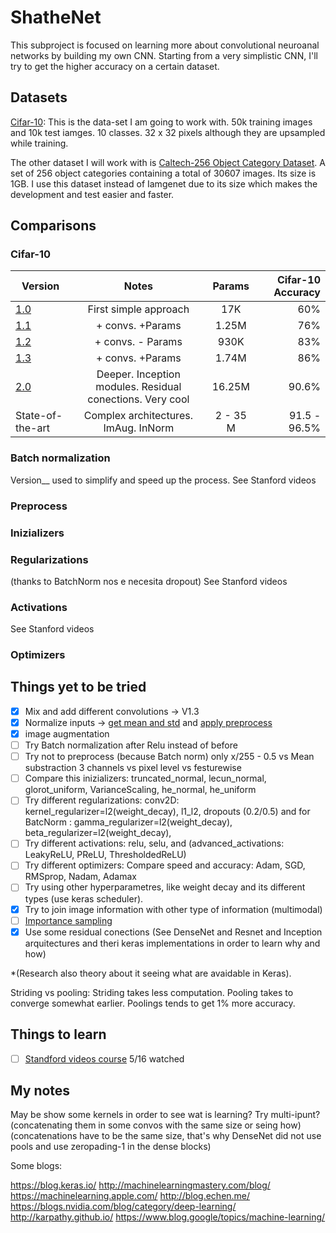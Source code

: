 # ShatheNet

This subproject is focused on learning more about convolutional neuroanal networks by building my own CNN. Starting from a very simplistic CNN, I'll try to get the higher accuracy on a certain dataset.

## Datasets
[Cifar-10](https://www.cs.toronto.edu/~kriz/cifar.html): This is the data-set I am going to work with. 50k training images and 10k test iamges. 10 classes. 32 x 32 pixels although they are upsampled while training.

The other dataset I will work with is [Caltech-256 Object Category Dataset](http://authors.library.caltech.edu/7694/). A set of 256 object categories containing a total of 30607 images. 
Its size is 1GB. I use this dataset instead of Iamgenet due to its size which makes the development and test easier and faster.


## Comparisons
### Cifar-10

| Version        | Notes           | Params           | Cifar-10 Accuracy |
| ------------- |:-------------:|:-------------:| -----:|
| [1.0](https://github.com/Shathe/DeepLearning/tree/master/ShatheNet/images/v1_0.png)     | First simple approach   | 17K   | 60% |
| [1.1](https://github.com/Shathe/DeepLearning/tree/master/ShatheNet/images/v1_2.png)     | + convs. +Params  | 1.25M   | 76% |
| [1.2](https://github.com/Shathe/DeepLearning/tree/master/ShatheNet/images/v1_1.png)     | + convs. - Params  | 930K   | 83% |
| [1.3](https://github.com/Shathe/DeepLearning/tree/master/ShatheNet/images/v1_3.png)     | + convs. +Params  | 1.74M   | 86% |
| [2.0](https://github.com/Shathe/DeepLearning/tree/master/ShatheNet/images/v2.png)       | Deeper. Inception modules. Residual conections. Very cool  |  16.25M  | 90.6% |
|State-of-the-art    | Complex architectures. ImAug. InNorm |  2 - 35 M|  91.5 - 96.5% |

### Batch normalization 
Version__ used to simplify and speed up the process.
See Stanford videos
### Preprocess
### Inizializers
### Regularizations
(thanks to BatchNorm nos e necesita dropout)
See Stanford videos
### Activations
See Stanford videos
### Optimizers
    
## Things yet to be tried

- [x] Mix and add different convolutions -> V1.3
- [x] Normalize inputs -> [get mean and std](https://github.com/Shathe/DeepLearning/tree/master/ShatheNet/Utils/preprocess_dataset.py) and [apply preprocess](https://github.com/Shathe/DeepLearning/tree/master/ShatheNet/train.py)
- [x] image augmentation
- [ ] Try Batch normalization after Relu instead of before
- [ ] Try not to preprocess (because Batch norm) only x/255 - 0.5 vs Mean substraction 3 channels vs pixel level vs festurewise
- [ ] Compare this inizializers: truncated_normal, lecun_normal, glorot_uniform, VarianceScaling, he_normal, he_uniform
- [ ] Try different regularizations: conv2D:  kernel_regularizer=l2(weight_decay), l1_l2, dropouts (0.2/0.5) and for BatcNorm : gamma_regularizer=l2(weight_decay),    beta_regularizer=l2(weight_decay), 
- [ ] Try different activations: relu, selu, and (advanced_activations: LeakyReLU, PReLU, ThresholdedReLU)
- [ ] Try different optimizers: Compare speed and accuracy: Adam, SGD, RMSprop, Nadam, Adamax
- [ ] Try using other hyperparametres, like weight decay and its different types (use  keras scheduler).
- [x] Try to join image information with other type of information (multimodal)
- [ ] [Importance sampling](http://idiap.ch/~katharas/importance-sampling/)
- [x] Use some residual conections (See DenseNet and Resnet and Inception arquitectures and theri keras implementations in order to learn why and how)

*(Research also theory about it seeing what are avaidable in Keras).

Striding vs pooling: Striding takes less computation. Pooling takes to converge somewhat earlier. Poolings tends to get 1% more accuracy.

## Things to learn
- [ ] [Standford videos course](https://youtu.be/bNb2fEVKeEo?t=1804) 5/16 watched 



## My notes

May be show some kernels in order to see wat is learning?
Try multi-ipunt?(concatenating them in some convos with the same size or seing how)
(concatenations have to be the same size, that's why DenseNet did not use pools and use zeropading-1 in the dense blocks)

Some blogs:

https://blog.keras.io/ 
http://machinelearningmastery.com/blog/ 
https://machinelearning.apple.com/
http://blog.echen.me/ 
https://blogs.nvidia.com/blog/category/deep-learning/ 
http://karpathy.github.io/ 
https://www.blog.google/topics/machine-learning/ 

